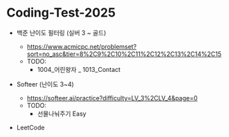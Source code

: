 # Coding-Test-2025

- 백준 난이도 필터링 (실버 3 ~ 골드)
    - https://www.acmicpc.net/problemset?sort=no_asc&tier=8%2C9%2C10%2C11%2C12%2C13%2C14%2C15
    - TODO:
        - 1004_어린왕자
        _ 1013_Contact

- Softeer (난이도 3~4)
    - https://softeer.ai/practice?difficulty=LV_3%2CLV_4&page=0
    - TODO:
        - 선물나눠주기 Easy

- LeetCode